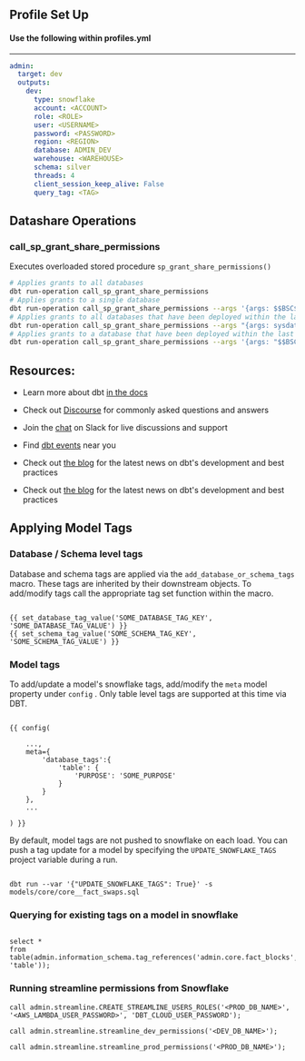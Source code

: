 ## Profile Set Up

#### Use the following within profiles.yml

----

```yml
admin:
  target: dev
  outputs:
    dev:
      type: snowflake
      account: <ACCOUNT>
      role: <ROLE>
      user: <USERNAME>
      password: <PASSWORD>
      region: <REGION>
      database: ADMIN_DEV
      warehouse: <WAREHOUSE>
      schema: silver
      threads: 4
      client_session_keep_alive: False
      query_tag: <TAG>
```

## Datashare Operations

### call_sp_grant_share_permissions

Executes overloaded stored procedure `sp_grant_share_permissions()`

```sh
# Applies grants to all databases
dbt run-operation call_sp_grant_share_permissions
# Applies grants to a single database
dbt run-operation call_sp_grant_share_permissions --args '{args: $$BSC$$}'
# Applies grants to all databases that have been deployed within the last hour
dbt run-operation call_sp_grant_share_permissions --args "{args: sysdate() - interval '1 hour'}"
# Applies grants to a database that have been deployed within the last hour with the default suffixes
dbt run-operation call_sp_grant_share_permissions --args '{args: "$$BSC$$, sysdate() - interval $$1 hour$$"}'
```

## Resources:

* Learn more about dbt [in the docs](https://docs.getdbt.com/docs/introduction)
* Check out [Discourse](https://discourse.getdbt.com/) for commonly asked questions and answers
* Join the [chat](https://community.getdbt.com/) on Slack for live discussions and support
* Find [dbt events](https://events.getdbt.com) near you
* Check out [the blog](https://blog.getdbt.com/) for the latest news on dbt's development and best practices

* Check out [the blog](https://blog.getdbt.com/) for the latest news on dbt's development and best practices

## Applying Model Tags

### Database / Schema level tags

Database and schema tags are applied via the `add_database_or_schema_tags` macro.  These tags are inherited by their downstream objects.  To add/modify tags call the appropriate tag set function within the macro.

```

{{ set_database_tag_value('SOME_DATABASE_TAG_KEY', 'SOME_DATABASE_TAG_VALUE') }}
{{ set_schema_tag_value('SOME_SCHEMA_TAG_KEY', 'SOME_SCHEMA_TAG_VALUE') }}

```

### Model tags

To add/update a model's snowflake tags, add/modify the `meta` model property under `config` .  Only table level tags are supported at this time via DBT.

```

{{ config(

    ...,
    meta={
        'database_tags':{
            'table': {
                'PURPOSE': 'SOME_PURPOSE'
            }
        }
    },
    ...

) }}

```

By default, model tags are not pushed to snowflake on each load.  You can push a tag update for a model by specifying the `UPDATE_SNOWFLAKE_TAGS` project variable during a run.

```

dbt run --var '{"UPDATE_SNOWFLAKE_TAGS": True}' -s models/core/core__fact_swaps.sql

```

### Querying for existing tags on a model in snowflake

```

select *
from table(admin.information_schema.tag_references('admin.core.fact_blocks', 'table'));
```

### Running streamline permissions from Snowflake

```
call admin.streamline.CREATE_STREAMLINE_USERS_ROLES('<PROD_DB_NAME>', '<AWS_LAMBDA_USER_PASSWORD>', 'DBT_CLOUD_USER_PASSWORD');

call admin.streamline.streamline_dev_permissions('<DEV_DB_NAME>');

call admin.streamline.streamline_prod_permissions('<PROD_DB_NAME>');
```